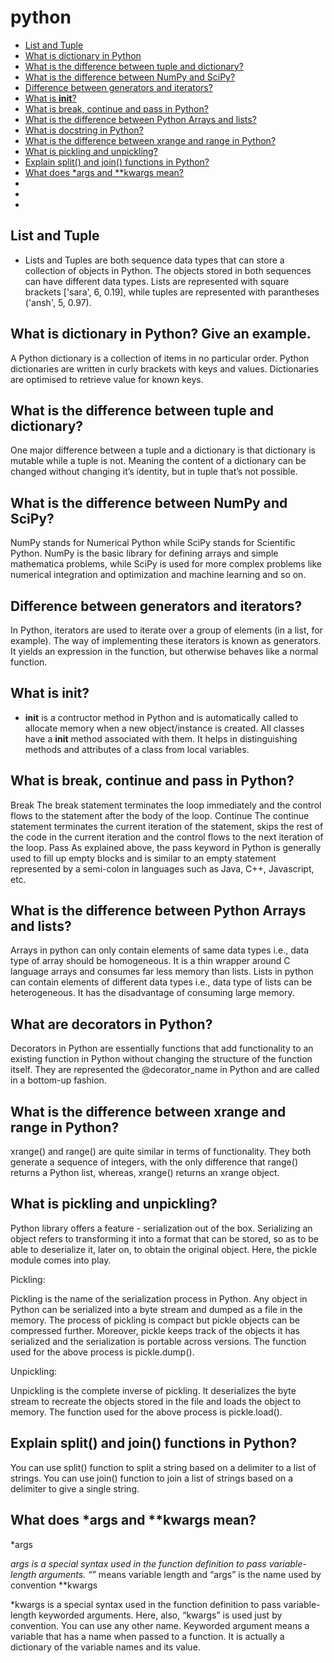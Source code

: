# python
* [ List and Tuple](#a)
* [What is dictionary in Python](#b)
* [What is the difference between tuple and dictionary?](#c)
* [What is the difference between NumPy and SciPy?](#d)
* [Difference between generators and iterators?](#e)
* [What is __init__?](#f)
* [What is break, continue and pass in Python?](#g)
* [What is the difference between Python Arrays and lists?](#h)
* [What is docstring in Python?](#i)
* [ What is the difference between xrange and range in Python?](#j)
* [What is pickling and unpickling?](#k)
* [Explain split() and join() functions in Python?](#l)
* [What does *args and **kwargs mean?](#m)
* 
* 
* 




## List and Tuple <a name="a"></br>

- Lists and Tuples are both sequence data types that can store a collection of objects in Python. The objects stored in both sequences can have different data types. Lists   are represented with square brackets ['sara', 6, 0.19], while tuples are represented with parantheses ('ansh', 5, 0.97).

## What is dictionary in Python? Give an example. <a name="b"></br>
A Python dictionary is a collection of items in no particular order. Python dictionaries are written in curly brackets with keys and values. Dictionaries are optimised to retrieve value for known keys.

## What is the difference between tuple and dictionary? <a name="c"></br>
One major difference between a tuple and a dictionary is that dictionary is mutable while a tuple is not. Meaning the content of a dictionary can be changed without changing it’s identity, but in tuple that’s not possible.

## What is the difference between NumPy and SciPy?  <a name="d"></br>
NumPy stands for Numerical Python while SciPy stands for Scientific Python. NumPy is the basic library for defining arrays and simple mathematica problems, while SciPy is used for more complex problems like numerical integration and optimization and machine learning and so on.

## Difference between generators and iterators?  <a name="e"></br>
In Python, iterators are used to iterate over a group of elements (in a list, for example). The way of implementing these iterators is known as generators. It yields an expression in the function, but otherwise behaves like a normal function.

## What is __init__?  <a name="f"></br>
- __init__ is a contructor method in Python and is automatically called to allocate memory when a new object/instance is created. All classes have a __init__ method       associated with them. It helps in distinguishing methods and attributes of a class from local variables.


## What is break, continue and pass in Python?  <a name="g"></br>
  Break	The break statement terminates the loop immediately and the control flows to the statement after the body of the loop.
  Continue	The continue statement terminates the current iteration of the statement, skips the rest of the code in the current iteration and the control flows to the     next iteration of the loop.
  Pass	As explained above, the pass keyword in Python is generally used to fill up empty blocks and is similar to an empty statement represented by a semi-colon in       languages such as Java, C++, Javascript, etc.
  
 
   
## What is the difference between Python Arrays and lists?   <a name="h"></br>
  Arrays in python can only contain elements of same data types i.e., data type of array should be homogeneous. It is a thin wrapper around C language arrays and           consumes far less memory than lists.
 Lists in python can contain elements of different data types i.e., data type of lists can be heterogeneous. It has the disadvantage of consuming large memory.
 
 
## What are decorators in Python?  <a name="i"></br>
  Decorators in Python are essentially functions that add functionality to an existing function in Python without changing the structure of the function itself. They are   represented the @decorator_name in Python and are called in a bottom-up fashion. 
  
## What is the difference between xrange and range in Python?  <a name="j"></br>
  xrange() and range() are quite similar in terms of functionality. They both generate a sequence of integers, with the only difference that range() returns a Python       list, whereas, xrange() returns an xrange object.
  
  
 ## What is pickling and unpickling?  <a name="k"></br>
  Python library offers a feature - serialization out of the box. Serializing an object refers to transforming it into a format that can be stored, so as to be able to     deserialize it, later on, to obtain the original object. Here, the pickle module comes into play.

  Pickling:

  Pickling is the name of the serialization process in Python. Any object in Python can be serialized into a byte stream and dumped as a file in the memory. The process   of pickling is compact but pickle objects can be compressed further. Moreover, pickle keeps track of the objects it has serialized and the serialization is portable     across versions.
 The function used for the above process is pickle.dump().
 
Unpickling:

Unpickling is the complete inverse of pickling. It deserializes the byte stream to recreate the objects stored in the file and loads the object to memory.
The function used for the above process is pickle.load().

## Explain split() and join() functions in Python?  <a name="l"></br>
You can use split() function to split a string based on a delimiter to a list of strings.
You can use join() function to join a list of strings based on a delimiter to give a single string.

## What does *args and **kwargs mean?  <a name="m"></br>
*args

*args is a special syntax used in the function definition to pass variable-length arguments.
“*” means variable length and “args” is the name used by convention
**kwargs

*kwargs is a special syntax used in the function definition to pass variable-length keyworded arguments.
Here, also, “kwargs” is used just by convention. You can use any other name.
Keyworded argument means a variable that has a name when passed to a function.
It is actually a dictionary of the variable names and its value.
  
  
  
  
  
  
  
  
  
  
  
  
  
  
  
  
  
  
  
  
  
  
  
  
  
  
  
  
